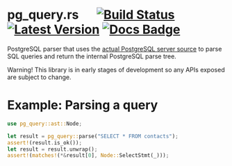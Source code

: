 pg_query.rs &emsp; [![Build Status]][actions] [![Latest Version]][crates.io] [![Docs Badge]][docs]
===========

[Build Status]: https://img.shields.io/endpoint.svg?url=https%3A%2F%2Factions-badge.atrox.dev%2Fpaupino%2Fpg_query%2Fbadge&label=build&logo=none
[actions]: https://actions-badge.atrox.dev/paupino/pg_query/goto
[Latest Version]: https://img.shields.io/crates/v/pg_query.svg
[crates.io]: https://crates.io/crates/pg_query
[Docs Badge]: https://docs.rs/pg_query/badge.svg
[docs]: https://docs.rs/pg_query

PostgreSQL parser that uses the [actual PostgreSQL server source]((https://github.com/pganalyze/libpg_query)) to parse 
SQL queries and return the internal PostgreSQL parse tree.

Warning! This library is in early stages of development so any APIs exposed are subject to change. 

# Example: Parsing a query

```rust
use pg_query::ast::Node;

let result = pg_query::parse("SELECT * FROM contacts");
assert!(result.is_ok());
let result = result.unwrap();
assert!(matches!(*&result[0], Node::SelectStmt(_)));
```